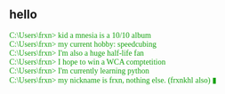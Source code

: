 ## hello

<span style="color: #13a10e; font-family: Cascadia Mono;;">C:\Users\frxn> kid a mnesia is a 10/10 album \
C:\Users\frxn> my current hobby: speedcubing\
C:\Users\frxn> I'm also a huge half-life fan\
C:\Users\frxn> I hope to win a WCA comptetition\
C:\Users\frxn> I'm currently learning python\
C:\Users\frxn> my nickname is frxn, nothing else. (frxnkhl also) ▮
